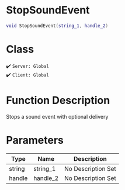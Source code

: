 # StopSoundEvent
```lua
void StopSoundEvent(string_1, handle_2)
```
# Class
✔️ `Server: Global`  
✔️ `Client: Global`  

# Function Description
Stops a sound event with optional delivery
# Parameters
Type|Name|Description
--|--|--
string|string_1|No Description Set
handle|handle_2|No Description Set
